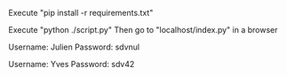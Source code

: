 Execute "pip install -r requirements.txt"

Execute "python ./script.py"
Then go to "localhost/index.py" in a browser

Username:
    Julien
Password:
    sdvnul

Username:
    Yves
Password:
    sdv42